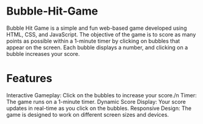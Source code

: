 # Bubble-Hit-Game
Bubble Hit Game is a simple and fun web-based game developed using HTML, CSS, and JavaScript. The objective of the game is to score as many points as possible within a 1-minute timer by clicking on bubbles that appear on the screen. Each bubble displays a number, and clicking on a bubble increases your score.
# Features
Interactive Gameplay: Click on the bubbles to increase your score./n
Timer: The game runs on a 1-minute timer.
Dynamic Score Display: Your score updates in real-time as you click on the bubbles.
Responsive Design: The game is designed to work on different screen sizes and devices.
